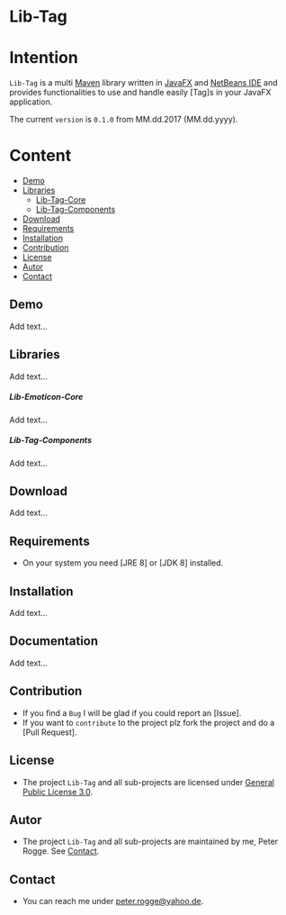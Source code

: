 Lib-Tag
===



Intention
===

`Lib-Tag` is a multi [Maven] library written in [JavaFX] and [NetBeans IDE] and 
provides functionalities to use and handle easily [Tag]s in your JavaFX application.


The current `version` is `0.1.0` from MM.dd.2017 (MM.dd.yyyy).



Content
===

* [Demo](#Demo)
* [Libraries](#Libraries)
    * [Lib-Tag-Core](#LiTaCor)
    * [Lib-Tag-Components](#LiTaCom)
* [Download](#Download)
* [Requirements](#Requirements)
* [Installation](#Installation)
* [Contribution](#Contribution)
* [License](#License)
* [Autor](#Autor)
* [Contact](#Contact)



Demo<a name="Demo" />
---

Add text...



Libraries<a name="Libraries" />
---

Add text...


##### Lib-Emoticon-Core<a name="LiTaCor" />

Add text...


##### Lib-Tag-Components<a name="LiTaCom" />

Add text...



Download<a name="Download" />
---

Add text...



Requirements<a name="Requirements" />
---

* On your system you need [JRE 8] or [JDK 8] installed.



Installation<a name="Installation" />
---

Add text...



Documentation<a name="Documentation" />
---

Add text...



Contribution<a name="Contribution" />
---

* If you find a `Bug` I will be glad if you could report an [Issue].
* If you want to `contribute` to the project plz fork the project and do a [Pull Request].



License<a name="License" />
---

* The project `Lib-Tag` and all sub-projects are licensed under [General Public License 3.0].



Autor<a name="Autor" />
---

* The project `Lib-Tag` and all sub-projects are maintained by me, Peter Rogge. 
  See [Contact](#Contact).



Contact<a name="Contact" />
---

* You can reach me under <peter.rogge@yahoo.de>.



[//]: # (Images)



[//]: # (Links)
[General Public License 3.0]:http://www.gnu.org/licenses/gpl-3.0.en.html
[JavaFX]:http://docs.oracle.com/javase/8/javase-clienttechnologies.htm
[Maven]:http://maven.apache.org/
[NetBeans IDE]:https://netbeans.org/
